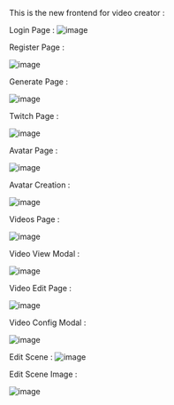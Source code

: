 This is the new frontend for video creator :

Login Page : 
![image](https://github.com/user-attachments/assets/30b93680-59aa-4a68-9676-f3b572bb1dd2)

Register Page : 

![image](https://github.com/user-attachments/assets/1657ce0a-2837-4c9a-81b3-8edbf24b7a19)

Generate Page :

![image](https://github.com/user-attachments/assets/595f98ad-a95b-4290-a9e5-f84625ca9b02)

Twitch Page :

![image](https://github.com/user-attachments/assets/06bee5dc-76bb-4d71-9e26-e4105ac743e4)


Avatar Page : 

![image](https://github.com/user-attachments/assets/18aea552-e344-4816-ab71-f8025d0a394e)

Avatar Creation :

![image](https://github.com/user-attachments/assets/de60006b-47cc-4485-b567-a93eaa700fab)

Videos Page :

![image](https://github.com/user-attachments/assets/7ca6171d-55c5-4c8f-959a-3700d3556e0d)

Video View Modal :

![image](https://github.com/user-attachments/assets/1fd5aabe-30aa-4646-a2eb-33de4ecbb6a1)

Video Edit Page :

![image](https://github.com/user-attachments/assets/47839969-1a33-4631-b6f7-df76d853e8b8)


Video Config Modal :

![image](https://github.com/user-attachments/assets/7f55dc19-2690-4c9f-bf11-c68457a9d651)


Edit Scene : 
![image](https://github.com/user-attachments/assets/5647a192-1eea-4ce0-87b2-74cec52b61ae)

Edit Scene Image : 

![image](https://github.com/user-attachments/assets/1258fef2-ae77-4e98-bfce-d120c38aac3b)




